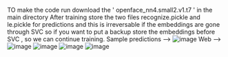 TO make the code run download the ' openface_nn4.small2.v1.t7 ' in the main directory
After training store the two files recognize.pickle and le.pickle for predictions and this is irreversable if the embeddings are gone through SVC
so if you want to put a backup store the embeddings before SVC , so we can continue training.
Sample predictions -->
![image](https://github.com/Sravan-sai-vemana/Automatic-Attendance-System/assets/136155265/b5560f3c-166a-4e8f-8fc3-7f55a46499d2)
Web -->
![image](https://github.com/Sravan-sai-vemana/Automatic-Attendance-System/assets/136155265/5db24cdc-2ceb-4df2-ae3a-f4fb6ac63f0e)
![image](https://github.com/Sravan-sai-vemana/Automatic-Attendance-System/assets/136155265/978cc98d-e12a-414a-ba58-fcb3001f7983)
![image](https://github.com/Sravan-sai-vemana/Automatic-Attendance-System/assets/136155265/ea3365ee-2bef-4448-ac18-7be2dd41fec5)
![image](https://github.com/Sravan-sai-vemana/Automatic-Attendance-System/assets/136155265/c3122a2f-9d84-4e4d-8c86-66d2a2ecf53a)

